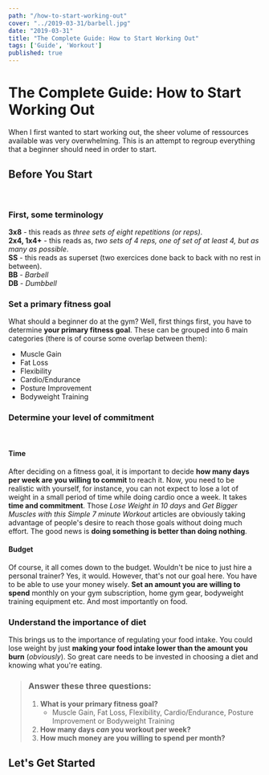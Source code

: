 ```yaml
---
path: "/how-to-start-working-out"
cover: "../2019-03-31/barbell.jpg"
date: "2019-03-31"
title: "The Complete Guide: How to Start Working Out"
tags: ['Guide', 'Workout']
published: true
---
```


# The Complete Guide: How to Start Working Out

When I first wanted to start working out, the sheer volume of ressources available was very overwhelming. This is an attempt to regroup everything that a beginner should need in order to start.

## Before You Start
<br/>

### First, some terminology

**3x8** - this reads as *three sets of eight repetitions (or reps)*. <br />
**2x4, 1x4+** - this reads as, *two sets of 4 reps, one of set of at least 4, but as many as possible*. <br />
**SS** - this reads as superset (two exercices done back to back with no rest in between). <br />
**BB** - *Barbell* <br />
**DB** - *Dumbbell* <br />

### Set a primary fitness goal

What should a beginner do at the gym? Well, first things first, you have to determine **your primary fitness goal**. These can be grouped into 6 main categories (there is of course some overlap between them): <br />
- Muscle Gain
- Fat Loss
- Flexibility
- Cardio/Endurance
- Posture Improvement
- Bodyweight Training

### Determine your level of commitment
<br/>

#### Time

After deciding on a fitness goal, it is important to decide **how many days per week are you willing to commit** to reach it. Now, you need to be realistic with yourself, for instance, you can not expect to lose a lot of weight in a small period of time while doing cardio once a week. It takes **time and commitment**. Those *Lose Weight in 10 days* and *Get Bigger Muscles with this Simple 7 minute Workout*  articles are obviously taking advantage of people's desire to reach those goals without doing much effort. The good news is **doing something is better than doing nothing**.

#### Budget

Of course, it all comes down to the budget. Wouldn't be nice to just hire a personal trainer? Yes, it would. However, that's not our goal here. You have to be able to use your money wisely. **Set an amount you are willing to spend** monthly on your gym subscription, home gym gear, bodyweight training equipment etc. And most importantly on food.

### Understand the importance of diet

This brings us to the importance of regulating your food intake. You could lose weight by just **making your food intake lower than the amount you burn** (*obviously*). So great care needs to be invested in choosing a diet and knowing what you're eating.

>### Answer these three questions: <br/> 
> 1. **What is your primary fitness goal?**
>    - Muscle Gain, Fat Loss, Flexibility, Cardio/Endurance, Posture Improvement or Bodyweight Training
> 1. **How many days *can* you workout per week?**
> 1. **How much money are you willing to spend per month?**

## Let's Get Started


